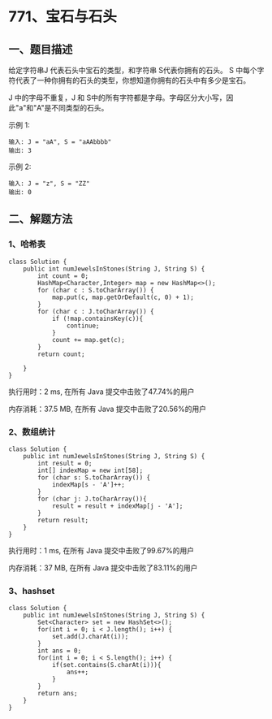 # 771、宝石与石头

## 一、题目描述

给定字符串J 代表石头中宝石的类型，和字符串 S代表你拥有的石头。 S 中每个字符代表了一种你拥有的石头的类型，你想知道你拥有的石头中有多少是宝石。

J 中的字母不重复，J 和 S中的所有字符都是字母。字母区分大小写，因此"a"和"A"是不同类型的石头。

示例 1:

```
输入: J = "aA", S = "aAAbbbb"
输出: 3
```


示例 2:

```
输入: J = "z", S = "ZZ"
输出: 0
```



## 二、解题方法

### 1、哈希表

```
class Solution {
    public int numJewelsInStones(String J, String S) {
        int count = 0;
        HashMap<Character,Integer> map = new HashMap<>();
        for (char c : S.toCharArray()) {
            map.put(c, map.getOrDefault(c, 0) + 1);
        }
        for (char c : J.toCharArray()) {
            if (!map.containsKey(c)){
                continue;
            }
            count += map.get(c);
        }
        return count;

    }
}
```

执行用时：2 ms, 在所有 Java 提交中击败了47.74%的用户

内存消耗：37.5 MB, 在所有 Java 提交中击败了20.56%的用户



### 2、数组统计

```
class Solution {
    public int numJewelsInStones(String J, String S) {
        int result = 0;
        int[] indexMap = new int[58];
        for (char s: S.toCharArray()) {
            indexMap[s - 'A']++;
        }
        for (char j: J.toCharArray()){
            result = result + indexMap[j - 'A'];
        }
        return result;
    }
}
```

执行用时：1 ms, 在所有 Java 提交中击败了99.67%的用户

内存消耗：37 MB, 在所有 Java 提交中击败了83.11%的用户



### 3、hashset

```
class Solution {
    public int numJewelsInStones(String J, String S) {
        Set<Character> set = new HashSet<>();
        for(int i = 0; i < J.length(); i++) {
            set.add(J.charAt(i));
        }
        int ans = 0;
        for(int i = 0; i < S.length(); i++) {
            if(set.contains(S.charAt(i))){
                ans++;
            }
        }
        return ans;
    }
}
```

